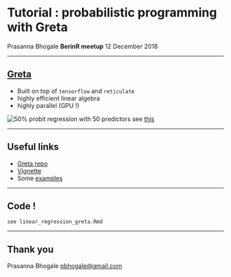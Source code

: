 # Tutorial : probabilistic programming with Greta

Prasanna Bhogale
**BerinR meetup**
12 December 2018

---

[Greta](https://greta-stats.org/)
---

- Built on top of `tensorflow` and `reticulate`
- highly efficient linear algebra
- highly parallel (GPU !)

![50%](greta_speed.png)
probit regression with 50 predictors see [this](https://github.com/melb-URN/meetups/tree/master/2018-04-19_Greta_Nick_Golding)

---

Useful links 
---

- [Greta repo](https://github.com/greta-dev/greta)
- [Vignette](https://cran.r-project.org/web/packages/greta/vignettes/get_started.html)
- Some [examples](https://github.com/melb-URN/meetups/tree/master/2018-04-19_Greta_Nick_Golding)

---

Code !
---

`see linear_regression_greta.Rmd`

---

Thank you
---


Prasanna Bhogale
pbhogale@gmail.com